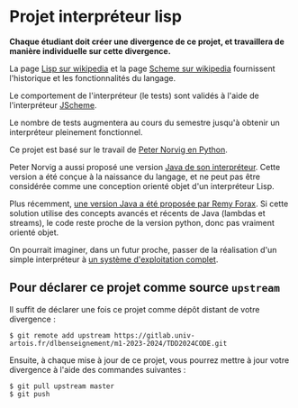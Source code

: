 # Projet interpréteur lisp

**Chaque étudiant doit créer une divergence de ce projet, et travaillera de manière individuelle sur cette divergence.**

La page [Lisp sur wikipedia](https://en.wikipedia.org/wiki/Lisp_%28programming_language%29) et la page [Scheme sur wikipedia](https://en.wikipedia.org/wiki/Scheme_%28programming_language%29) fournissent l'historique et les fonctionnalités du langage.

Le comportement de l'interpréteur (le tests) sont validés à l'aide de l'interpréteur [JScheme](http://jscheme.sourceforge.net/jscheme/main.html).

Le nombre de tests augmentera au cours du semestre jusqu'à obtenir un interpréteur pleinement fonctionnel.

Ce projet est basé sur le travail de [Peter Norvig en Python](http://norvig.com/lispy.html).

Peter Norvig a aussi proposé une version [Java de son interpréteur](http://norvig.com/jscheme.html). Cette version a été conçue à la naissance du langage, et ne peut pas être considérée comme une conception orienté objet d'un interpréteur Lisp.

Plus récemment, [une version Java a été proposée par Remy Forax](https://forax.github.io/2014-06-01-e733e6af6114eff55149-lispy_in_java.html). 
Si cette solution utilise des concepts avancés et récents de Java (lambdas et streams), le code reste proche de la version python, donc pas vraiment orienté objet.

On pourrait imaginer, dans un futur proche, passer de la réalisation d'un simple interpréteur à [un système d'exploitation complet](http://metamodular.com/lispos.pdf).

## Pour déclarer ce projet comme source `upstream`

Il suffit de déclarer une fois ce projet comme dépôt distant de votre divergence :

```
$ git remote add upstream https://gitlab.univ-artois.fr/dlbenseignement/m1-2023-2024/TDD2024CODE.git
```

Ensuite, à chaque mise à jour de ce projet, vous pourrez mettre à jour votre divergence
à l'aide des commandes suivantes :

```
$ git pull upstream master
$ git push
```


